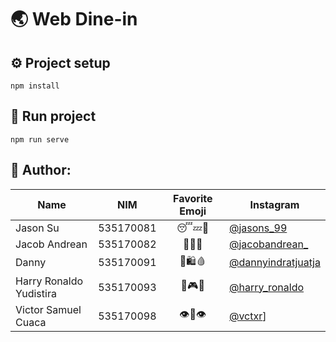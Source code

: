 # :earth_asia: Web Dine-in

## :gear: Project setup
```
npm install
```

## :running: Run project
```
npm run serve
```


## :blue_book: Author:
|           Name          |    NIM    | Favorite Emoji | Instagram | 
| ----------------------- | --------- | :------------: | --------- |
| Jason Su                | 535170081 | 😴💤🛌          | [@jasons_99](https://instagram.com/jasons_99) |
| Jacob Andrean           | 535170082 | 🎵🎸🎹          | [@jacobandrean_](https://instagram.com/jacobandrean_) |
| Danny                   | 535170091 | 🍜🛍🩸          | [@dannyindratjuatja](https://instagram.com/dannyindratjuatja) |
| Harry Ronaldo Yudistira | 535170093 | 🍕🎮👾          | [@harry_ronaldo](https://instagram.com/harry_ronaldo) |
| Victor Samuel Cuaca     | 535170098 | 👁👄👁          | [@vctxr](https://instagram.com/vctxr)] |
